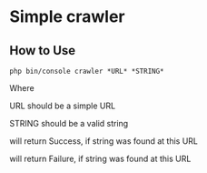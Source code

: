 # Simple crawler

## How to Use


`php bin/console crawler *URL* *STRING*` 

Where 

URL should be a simple URL

STRING should be a valid string


will return Success, if string was found at this URL

will return Failure, if string was found at this URL
